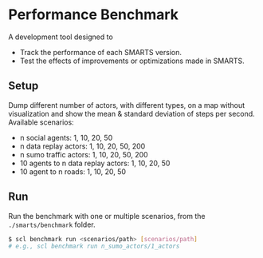 Performance Benchmark
=====================
A development tool designed to
- Track the performance of each SMARTS version.
- Test the effects of improvements or optimizations made in SMARTS.

## Setup
Dump different number of actors, with different types, on a map without visualization and show the mean & standard deviation of steps per second. Available scenarios:
- n social agents: 1, 10, 20, 50
- n data replay actors: 1, 10, 20, 50, 200
- n sumo traffic actors: 1, 10, 20, 50, 200
- 10 agents to n data replay actors: 1, 10, 20, 50
- 10 agent to n roads: 1, 10, 20, 50

## Run
Run the benchmark with one or multiple scenarios, from the `./smarts/benchmark` folder.

```bash
$ scl benchmark run <scenarios/path> [scenarios/path]
# e.g., scl benchmark run n_sumo_actors/1_actors
```

